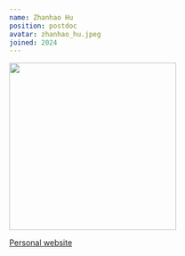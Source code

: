 ```yaml
---
name: Zhanhao Hu
position: postdoc
avatar: zhanhao_hu.jpeg
joined: 2024
---
```


<img width="300" src="{{site.baseurl}}/images/people/{{page.avatar}}">

[Personal website](https://whothu.github.io)
